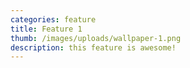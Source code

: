 ```yaml
---
categories: feature
title: Feature 1
thumb: /images/uploads/wallpaper-1.png
description: this feature is awesome!
---
```

